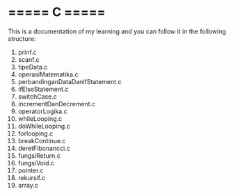 # ===== C ===== #

This is a documentation of my learning and you can follow it in the following structure:

1. prinf.c
2. scanf.c
3. tipeData.c
4. operasiMatematika.c
5. perbandinganDataDanIfStatement.c
6. ifElseStatement.c
7. switchCase.c
8. incrementDanDecrement.c
9. operatorLogika.c
10. whileLooping.c
11. doWhileLooping.c
12. forlooping.c
13. breakContinue.c
14. deretFibonancci.c
15. fungsiReturn.c
16. fungsiVoid.c
17. pointer.c
18. rekursif.c
19. array.c
